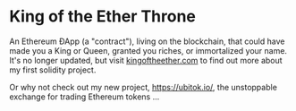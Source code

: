 # King of the Ether Throne

An Ethereum ÐApp (a "contract"), living on the blockchain, that could have made you a King or Queen, granted you riches, or immortalized your name. It's no longer updated, but visit [kingoftheether.com](http://www.kingoftheether.com/) to find out more about my first solidity project.

Or why not check out my new project, https://ubitok.io/, the unstoppable exchange for trading Ethereum tokens ...
